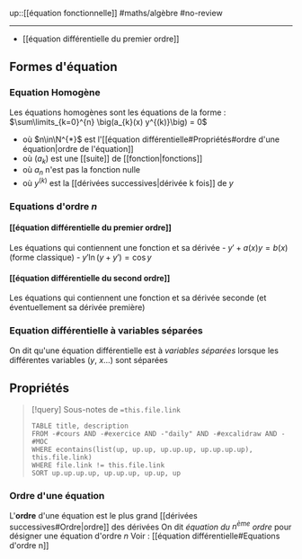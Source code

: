 up::[[équation fonctionnelle]]
#maths/algèbre #no-review 

----

 - [[équation différentielle du premier ordre]]

## Formes d'équation

### Equation Homogène
Les équations homogènes sont les équations de la forme :
$\sum\limits_{k=0}^{n} \big(a_{k}(x) y^{(k)}\big) = 0$ 
 - où $n\in\N^{*}$ est l'[[équation différentielle#Propriétés#ordre d'une équation|ordre de l'équation]]
 - où $(a_{k})$ est une [[suite]] de [[fonction|fonctions]]
 - où $a_{n}$ n'est pas la fonction nulle
 - où $y^{(k)}$ est la [[dérivées successives|dérivée k fois]] de $y$

### Equations d'ordre $n$

#### [[équation différentielle du premier ordre]]
Les équations qui contiennent une fonction et sa dérivée
    - $y' + a(x)y = b(x)$ (forme classique)
    - $y'\ln(y + y') = \cos y$


#### [[équation différentielle du second ordre]]
Les équations qui contiennent une fonction et sa dérivée seconde (et éventuellement sa dérivée première)


### Equation différentielle à variables séparées
On dit qu'une équation différentielle est à *variables séparées* lorsque les différentes variables ($y$, $x \ldots$) sont séparées

## Propriétés

> [!query] Sous-notes de `=this.file.link`
> ```dataview
> TABLE title, description
> FROM -#cours AND -#exercice AND -"daily" AND -#excalidraw AND -#MOC
> WHERE econtains(list(up, up.up, up.up.up, up.up.up.up), this.file.link)
> WHERE file.link != this.file.link
> SORT up.up.up.up, up.up.up, up.up, up
> ```

### Ordre d'une équation
L'**ordre** d'une équation est le plus grand [[dérivées successives#Ordre|ordre]] des dérivées
On dit _équation du $n^{\text{ème}}$ ordre_ pour désigner une équation d'ordre $n$
Voir : [[équation différentielle#Equations d'ordre n]]


